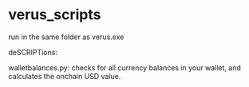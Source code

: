 # verus_scripts
run in the same folder as verus.exe

deSCRIPTions:

walletbalances.py: checks for all currency balances in your wallet, and calculates the onchain USD value. 
